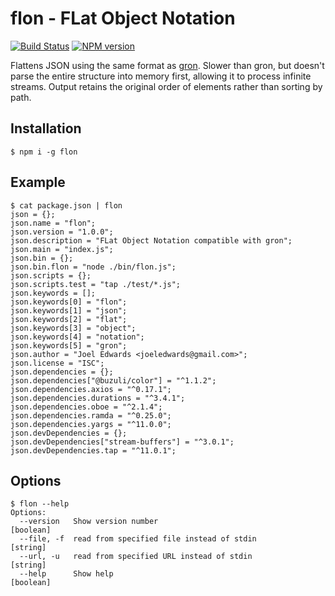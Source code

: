 # flon - FLat Object Notation

[![Build Status][travis-image]][travis-url]
[![NPM version][npm-image]][npm-url]

Flattens JSON using the same format as [gron](https://github.com/tomnomnom/gron). Slower than gron, but doesn't parse the entire structure into memory first, allowing it to process infinite streams. Output retains the original order of elements rather than sorting by path.

## Installation

```shell
$ npm i -g flon
```

## Example

```shell
$ cat package.json | flon
json = {};
json.name = "flon";
json.version = "1.0.0";
json.description = "FLat Object Notation compatible with gron";
json.main = "index.js";
json.bin = {};
json.bin.flon = "node ./bin/flon.js";
json.scripts = {};
json.scripts.test = "tap ./test/*.js";
json.keywords = [];
json.keywords[0] = "flon";
json.keywords[1] = "json";
json.keywords[2] = "flat";
json.keywords[3] = "object";
json.keywords[4] = "notation";
json.keywords[5] = "gron";
json.author = "Joel Edwards <joeledwards@gmail.com>";
json.license = "ISC";
json.dependencies = {};
json.dependencies["@buzuli/color"] = "^1.1.2";
json.dependencies.axios = "^0.17.1";
json.dependencies.durations = "^3.4.1";
json.dependencies.oboe = "^2.1.4";
json.dependencies.ramda = "^0.25.0";
json.dependencies.yargs = "^11.0.0";
json.devDependencies = {};
json.devDependencies["stream-buffers"] = "^3.0.1";
json.devDependencies.tap = "^11.0.1";
```

## Options

```shell
$ flon --help
Options:
  --version   Show version number                                      [boolean]
  --file, -f  read from specified file instead of stdin                 [string]
  --url, -u   read from specified URL instead of stdin                  [string]
  --help      Show help                                                [boolean]
```

[travis-url]: https://travis-ci.org/joeledwards/node-flon
[travis-image]: https://img.shields.io/travis/joeledwards/node-flon/master.svg
[npm-url]: https://www.npmjs.com/package/flon
[npm-image]: https://img.shields.io/npm/v/flon.svg
